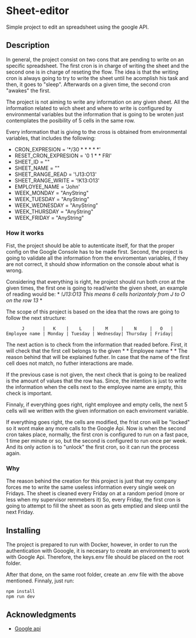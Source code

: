 # Sheet-editor

Simple project to edit an spreadsheet using the google API.

## Description

In general, the project consist on two cons that are pending to write on an specific spreadsheet. The first cron is in charge of writing the sheet and the second one is in charge of reseting the flow. 
The idea is that the writing cron is always going to try to write the sheet until he acomplish his task and then, it goes to "sleep". Afterwards on a given time, the second cron "awakes" the first.

The project is not aiming to write any information on any given sheet. All the information related to wich sheet and where to write is configured by environmental variables but the information that is going to be wroten just contemplates the posibility of 5 cells in the same row.

Every information that is giving to the cross is obtained from environmental variables, that includes the following:

* CRON_EXPRESION = '*/30 * * * * *'
* RESET_CRON_EXPRESION = '0 1 * * FRI'
* SHEET_ID = ""
* SHEET_NAME = ""
* SHEET_RANGE_READ = '!J13:O13'
* SHEET_RANGE_WRITE = '!K13:O13'
* EMPLOYEE_NAME = 'John'
* WEEK_MONDAY = "AnyString"
* WEEK_TUESDAY = "AnyString"
* WEEK_WEDNESDAY = "AnyString"
* WEEK_THURSDAY = "AnyString"
* WEEK_FRIDAY = "AnyString"

### How it works

Fist, the project should be able to autenticate itself, for that the proper config on the Google Console has to be made first. Second, the project is going to validate all the information from the enviromentan variables, if they are not correct, it should show information on the console about what is wrong.

Considering that everything is right, he project should run both cron at the given times, the first one is going to read/write the given sheet, an example of reading would be:  * *!J13:O13 This means 6 cells horizontaly from J to O on the row 13* *

The scope of this project is based on the idea that the rows are going to follow the next structure:   

```
      J       |   K    |    L    |    M     |    N     |   O   |
Employee name | Monday | Tuesday | Wednesday| Thursday | Friday|
```

The next action is to check from the information that readed before. First, it will check that the first cell belongs to the given * * Employee name * * The reason behind that will be explained futher. 
In case that the name of the first cell does not match, no futher interactions are made.

If the previous case is not given, the next check that is going to be realized is the amount of values that the row has. Since, the intention is just to write the information when the cells next to the employee name are empty, this check is important.

Finnaly, if everything goes right, right employee and empty cells, the next 5 cells will we written with the given information on each enviroment variable.

If everything goes right, the cells are modified, the frist cron will be "locked" so it wont make any more calls to the Google Api. Now is when the second cron takes place, normally, the first cron is configured to run on a fast pace, 1 time per minute or so, but the second is configured to run once per week. 
And its only action is to "unlock" the first cron, so it can run the process again.

### Why

The reason behind the creation for this project is just that my company forces me to write the same useless information every single week on Fridays. The sheet is cleaned every Friday on at a random period (more or less when my supervisor remmebers it) So, every Friday, the first cron is going to attempt to fill the sheet as soon as gets emptied and sleep until the next Friday.


## Installing

The project is prepared to run with Docker, however, in order to run the authentication with Gooogle, it is necesary to create an environment to work with Google Api. Therefore, the keys.env file should be placed on the root folder.

After that done, on the same root folder, create an .env file with the above mentioned. Finnaly, just run:

```
npm install
npm run dev

``` 

## Acknowledgments
* [Google api](https://twitter.com/dompizzie](https://developers.google.com/sheets/api/quickstart/nodejs))

